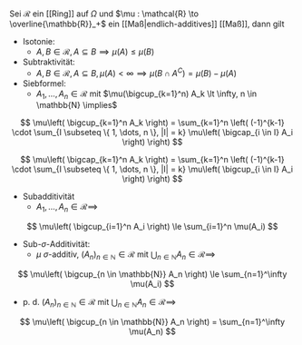 Sei $\mathcal{R}$ ein [[Ring]] auf $\Omega$ und $\mu : \mathcal{R} \to \overline{\mathbb{R}}_+$ ein [[Maß|endlich-additives]] [[Maß]], dann gilt
- Isotonie:
	- $A, B \in \mathcal{R}, A \subseteq B \implies \mu(A) \le \mu(B)$
- Subtraktivität:
	- $A, B \in \mathcal{R}, A \subseteq B, \mu(A) \lt \infty \implies \mu(B \cap A^C) = \mu(B) - \mu(A)$
- Siebformel:
	- $A_1, \dots, A_n \in \mathcal{R}$ mit $\mu(\bigcup_{k=1}^n) A_k \lt \infty, n \in \mathbb{N} \implies$

$$
	\mu\left( \bigcup_{k=1}^n A_k \right) = \sum_{k=1}^n \left( (-1)^{k-1} \cdot \sum_{I \subseteq \{ 1, \dots, n \}, |I| = k} \mu\left( \bigcap_{i \in I} A_i \right) \right)
$$

$$
	\mu\left( \bigcap_{k=1}^n A_k \right) = \sum_{k=1}^n \left( (-1)^{k-1} \cdot \sum_{I \subseteq \{ 1, \dots, n \}, |I| = k} \mu\left( \bigcup_{i \in I} A_i \right) \right)
$$

- Subadditivität
	- $A_1, \dots, A_n \in \mathcal{R} \implies$

$$
	\mu\left( \bigcup_{i=1}^n A_i \right) \le \sum_{i=1}^n \mu(A_i)
$$

- Sub-$\sigma$-Additivität:
	- $\mu$ $\sigma$-additiv, $(A_n)_{n \in \mathbb{N}} \in \mathcal{R}$ mit $\bigcup_{n \in \mathbb{N}} A_n \in \mathcal{R} \implies$

$$
	\mu\left( \bigcup_{n \in \mathbb{N}} A_n \right) \le \sum_{n=1}^\infty \mu(A_i)
$$

- p. d. $(A_n)_{n \in \mathbb{N}} \in \mathcal{R}$ mit $\bigcup_{n \in \mathbb{N}} A_n \in \mathcal{R} \implies$

$$
	\mu\left( \bigcup_{n \in \mathbb{N}} A_n \right) = \sum_{n=1}^\infty \mu(A_n)
$$